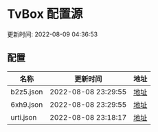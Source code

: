 
# TvBox 配置源

更新时间: 2022-08-09 04:36:53


## 配置

|   名称  | 更新时间  |地址  |
|  ----  | ----  |----  |
|  b2z5.json | 2022-08-08 23:29:55 |[地址](https://box.okeybox.top/tv/b2z5.json) |
|  6xh9.json | 2022-08-08 23:29:55 |[地址](https://box.okeybox.top/tv/6xh9.json) |
|  urti.json | 2022-08-08 23:18:17 |[地址](https://box.okeybox.top/tv/urti.json) |
  
    